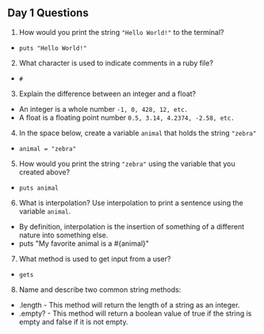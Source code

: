 ## Day 1 Questions

1. How would you print the string `"Hello World!"` to the terminal?

  * `puts "Hello World!"`

2. What character is used to indicate comments in a ruby file?

  * `#`

3. Explain the difference between an integer and a float?

  * An integer is a whole number `-1, 0, 428, 12, etc.`
  * A float is a floating point number `0.5, 3.14, 4.2374, -2.58, etc.`

4. In the space below, create a variable `animal` that holds the string `"zebra"`

  * `animal = "zebra"`

5. How would you print the string `"zebra"` using the variable that you created above?

  * `puts animal`

6. What is interpolation? Use interpolation to print a sentence using the variable `animal`.

  * By definition, interpolation is the insertion of something of a different nature into something else.
  * puts "My favorite animal is a #{animal}"

7. What method is used to get input from a user?

  * `gets`

8. Name and describe two common string methods:

  * .length - This method will return the length of a string as an integer.
  * .empty? - This method will return a boolean value of true if the string is empty and false if it is not empty.
